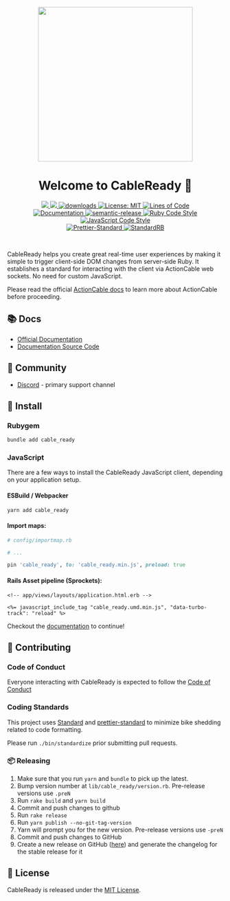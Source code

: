 <p align="center">
  <img src="https://raw.githubusercontent.com/stimulusreflex/cable_ready/master/assets/cable-ready-logo-with-copy.svg" width="360" />
  <h1 align="center">Welcome to CableReady 👋</h1>
  <p align="center">
    <a href="https://rubygems.org/gems/cable_ready">
      <img src="https://img.shields.io/gem/v/cable_ready.svg?color=red" />
    </a>
    <a href="https://www.npmjs.com/package/cable_ready">
      <img src="https://img.shields.io/npm/v/cable_ready.svg?color=blue" />
    </a>
    <a href="https://www.npmjs.com/package/cable_ready">
      <img alt="downloads" src="https://img.shields.io/npm/dm/cable_ready.svg?color=blue" target="_blank" />
    </a>
    <a href="https://github.com/stimulusreflex/cable_ready/blob/master/LICENSE">
      <img alt="License: MIT" src="https://img.shields.io/badge/license-MIT-brightgreen.svg" target="_blank" />
    </a>
    <a href="http://blog.codinghorror.com/the-best-code-is-no-code-at-all/" target="_blank">
      <img alt="Lines of Code" src="https://img.shields.io/badge/lines_of_code-1203-brightgreen.svg?style=flat" />
    </a>
    <br />
    <a href="https://cableready.stimulusreflex.com" target="_blank">
      <img alt="Documentation" src="https://img.shields.io/badge/documentation-yes-brightgreen.svg" />
    </a>
    <a href="#badge">
      <img alt="semantic-release" src="https://img.shields.io/badge/%20%20%F0%9F%93%A6%F0%9F%9A%80-semantic--release-e10079.svg">
    </a>
    <a href="https://github.com/testdouble/standard" target="_blank">
      <img alt="Ruby Code Style" src="https://img.shields.io/badge/Ruby_Code_Style-standard-brightgreen.svg" />
    </a>
    <a href="https://github.com/sheerun/prettier-standard" target="_blank">
      <img alt="JavaScript Code Style" src="https://img.shields.io/badge/JavaScript_Code_Style-prettier_standard-ff69b4.svg" />
    </a>
    <br />
    <a target="_blank" rel="noopener noreferrer" href="https://github.com/stimulusreflex/cable_ready/workflows/Prettier-Standard/badge.svg">
      <img src="https://github.com/stimulusreflex/cable_ready/workflows/Prettier-Standard/badge.svg" alt="Prettier-Standard" style="max-width:100%;">
    </a>
    <a target="_blank" rel="noopener noreferrer" href="https://github.com/stimulusreflex/cable_ready/workflows/StandardRB/badge.svg">
      <img src="https://github.com/stimulusreflex/cable_ready/workflows/StandardRB/badge.svg" alt="StandardRB" style="max-width:100%;">
    </a>
  </p>
</p>
<br />

CableReady helps you create great real-time user experiences by making it simple to trigger client-side DOM changes from server-side Ruby. It establishes a standard for interacting with the client via ActionCable web sockets. No need for custom JavaScript.

Please read the official [ActionCable docs](http://guides.rubyonrails.org/action_cable_overview.html)
to learn more about ActionCable before proceeding.

## 📚 Docs

- [Official Documentation](https://cableready.stimulusreflex.com)
- [Documentation Source Code](https://github.com/stimulusreflex/cable_ready/tree/master/docs)

## 💙 Community

- [Discord](https://discord.gg/stimulus-reflex) - primary support channel

## 🚀 Install

### Rubygem

```sh
bundle add cable_ready
```

### JavaScript

There are a few ways to install the CableReady JavaScript client, depending on your application setup.

#### ESBuild / Webpacker

```sh
yarn add cable_ready
```

#### Import maps:

```ruby
# config/importmap.rb

# ...

pin 'cable_ready', to: 'cable_ready.min.js', preload: true
```

#### Rails Asset pipeline (Sprockets):

```html+erb
<!-- app/views/layouts/application.html.erb -->

<%= javascript_include_tag "cable_ready.umd.min.js", "data-turbo-track": "reload" %>
```

Checkout the [documentation](https://cableready.stimulusreflex.com) to continue!

## 🙏 Contributing

### Code of Conduct

Everyone interacting with CableReady is expected to follow the [Code of Conduct](CODE_OF_CONDUCT.md)

### Coding Standards

This project uses [Standard](https://github.com/testdouble/standard)
and [prettier-standard](https://github.com/sheerun/prettier-standard) to minimize bike shedding related to code formatting.

Please run `./bin/standardize` prior submitting pull requests.

### 📦 Releasing

1. Make sure that you run `yarn` and `bundle` to pick up the latest.
1. Bump version number at `lib/cable_ready/version.rb`. Pre-release versions use `.preN`
1. Run `rake build` and `yarn build`
1. Commit and push changes to github
1. Run `rake release`
1. Run `yarn publish --no-git-tag-version`
1. Yarn will prompt you for the new version. Pre-release versions use `-preN`
1. Commit and push changes to GitHub
1. Create a new release on GitHub ([here](https://github.com/stimulusreflex/cable_ready/releases)) and generate the changelog for the stable release for it

## 📝 License

CableReady is released under the [MIT License](LICENSE.txt).
